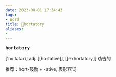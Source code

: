 ```yaml
---
date: 2023-08-01 17:34:43
tags: 
- Word
title: 📖hortatory
aliases: 
- 
---
```


<pre><strong>hortatory</strong></pre>

['hɔ:tətərɪ]
adj. [[hortative]], [[exhortatory]] 劝告的

推荐：hort-鼓励 + -ative, 表形容词